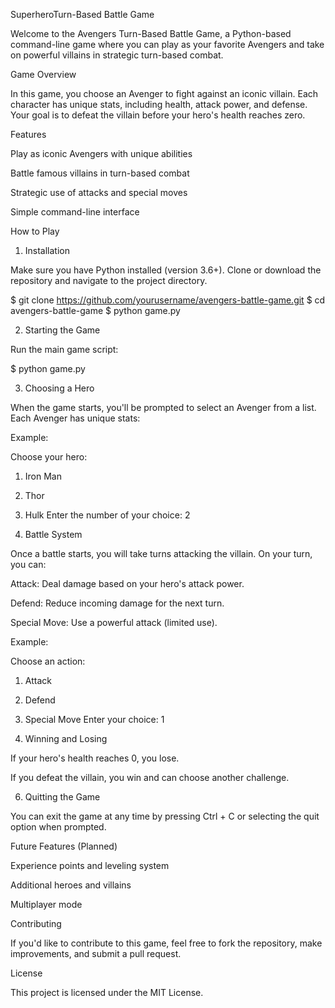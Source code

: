 SuperheroTurn-Based Battle Game

Welcome to the Avengers Turn-Based Battle Game, a Python-based command-line game where you can play as your favorite Avengers and take on powerful villains in strategic turn-based combat.

Game Overview

In this game, you choose an Avenger to fight against an iconic villain. Each character has unique stats, including health, attack power, and defense. Your goal is to defeat the villain before your hero's health reaches zero.

Features

Play as iconic Avengers with unique abilities

Battle famous villains in turn-based combat

Strategic use of attacks and special moves

Simple command-line interface

How to Play

1. Installation

Make sure you have Python installed (version 3.6+). Clone or download the repository and navigate to the project directory.

$ git clone https://github.com/yourusername/avengers-battle-game.git
$ cd avengers-battle-game
$ python game.py

2. Starting the Game

Run the main game script:

$ python game.py

3. Choosing a Hero

When the game starts, you'll be prompted to select an Avenger from a list. Each Avenger has unique stats:

Example:

Choose your hero:
1. Iron Man
2. Thor
3. Hulk
Enter the number of your choice: 2

4. Battle System

Once a battle starts, you will take turns attacking the villain. On your turn, you can:

Attack: Deal damage based on your hero's attack power.

Defend: Reduce incoming damage for the next turn.

Special Move: Use a powerful attack (limited use).

Example:

Choose an action:
1. Attack
2. Defend
3. Special Move
Enter your choice: 1

5. Winning and Losing

If your hero's health reaches 0, you lose.

If you defeat the villain, you win and can choose another challenge.

6. Quitting the Game

You can exit the game at any time by pressing Ctrl + C or selecting the quit option when prompted.

Future Features (Planned)

Experience points and leveling system

Additional heroes and villains

Multiplayer mode

Contributing

If you'd like to contribute to this game, feel free to fork the repository, make improvements, and submit a pull request.

License

This project is licensed under the MIT License.